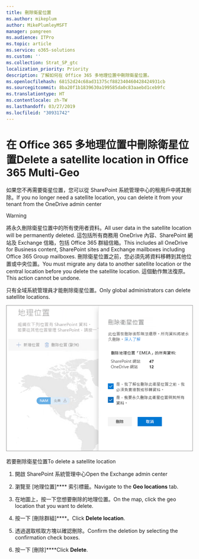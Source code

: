 ```yaml
---
title: 刪除衛星位置
ms.author: mikeplum
author: MikePlumleyMSFT
manager: pamgreen
ms.audience: ITPro
ms.topic: article
ms.service: o365-solutions
ms.custom: ''
ms.collection: Strat_SP_gtc
localization_priority: Priority
description: 了解如何在 Office 365 多地理位置中刪除衛星位置。
ms.openlocfilehash: 68152d24c68ad31375cf882340460428424931cb
ms.sourcegitcommit: 8ba20f1b1839630a199585da0c83aaebd1ceb9fc
ms.translationtype: HT
ms.contentlocale: zh-TW
ms.lasthandoff: 03/27/2019
ms.locfileid: "30931742"
---
```

# <a name="delete-a-satellite-location-in-office-365-multi-geo"></a><span data-ttu-id="46d61-103">在 Office 365 多地理位置中刪除衛星位置</span><span class="sxs-lookup"><span data-stu-id="46d61-103">Delete a satellite location in Office 365 Multi-Geo</span></span>

<span data-ttu-id="46d61-104">如果您不再需要衛星位置，您可以從 SharePoint 系統管理中心的租用戶中將其刪除。</span><span class="sxs-lookup"><span data-stu-id="46d61-104">If you no longer need a satellite location, you can delete it from your tenant from the OneDrive admin center</span></span>

> [!WARNING]
> <span data-ttu-id="46d61-105">將永久刪除衛星位置中的所有使用者資料。</span><span class="sxs-lookup"><span data-stu-id="46d61-105">All user data in the satellite location will be permanently deleted.</span></span> <span data-ttu-id="46d61-106">這包括所有商務用 OneDrive 內容、SharePoint 網站及 Exchange 信箱，包括 Office 365 群組信箱。</span><span class="sxs-lookup"><span data-stu-id="46d61-106">This includes all OneDrive for Business content, SharePoint sites and Exchange mailboxes including Office 365 Group mailboxes.</span></span> <span data-ttu-id="46d61-107">刪除衛星位置之前，您必須先將資料移轉到其他位置或中央位置。</span><span class="sxs-lookup"><span data-stu-id="46d61-107">You must migrate any data to another satellite location or the central location before you delete the satellite location.</span></span> <span data-ttu-id="46d61-108">這個動作無法復原。</span><span class="sxs-lookup"><span data-stu-id="46d61-108">This action cannot be undone.</span></span>

<span data-ttu-id="46d61-109">只有全域系統管理員才能刪除衛星位置。</span><span class="sxs-lookup"><span data-stu-id="46d61-109">Only global administrators can delete satellite locations.</span></span>

![多地理位置系統管理中心的螢幕擷取畫面，顯示刪除地理位置 UI ](media/multi-geo-delete-satellite-location.png)

<span data-ttu-id="46d61-111">若要刪除衛星位置</span><span class="sxs-lookup"><span data-stu-id="46d61-111">To delete a satellite location</span></span>

1. <span data-ttu-id="46d61-112">開啟 SharePoint 系統管理中心</span><span class="sxs-lookup"><span data-stu-id="46d61-112">Open the Exchange admin center</span></span>

2. <span data-ttu-id="46d61-113">瀏覽至 [地理位置]\*\*\*\* 索引標籤。</span><span class="sxs-lookup"><span data-stu-id="46d61-113">Navigate to the **Geo locations** tab.</span></span>

3. <span data-ttu-id="46d61-114">在地圖上，按一下您想要刪除的地理位置。</span><span class="sxs-lookup"><span data-stu-id="46d61-114">On the map, click the geo location that you want to delete.</span></span>

4. <span data-ttu-id="46d61-115">按一下 [刪除群組]\*\*\*\*。</span><span class="sxs-lookup"><span data-stu-id="46d61-115">Click **Delete location**.</span></span>

5. <span data-ttu-id="46d61-116">透過選取核取方塊以確認刪除。</span><span class="sxs-lookup"><span data-stu-id="46d61-116">Confirm the deletion by selecting the confirmation check boxes.</span></span>

6. <span data-ttu-id="46d61-117">按一下 [刪除]\*\*\*\*</span><span class="sxs-lookup"><span data-stu-id="46d61-117">Click **Delete**.</span></span>
